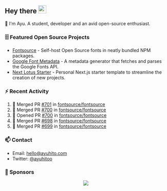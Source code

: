 ## Hey there <img src="https://media.giphy.com/media/hvRJCLFzcasrR4ia7z/giphy.gif" width="25" height="25">

📝 I'm Ayu. A student, developer and an avid open-source enthusiast.

### 🗄 Featured Open Source Projects

- [Fontsource](https://github.com/fontsource/fontsource) - Self-host Open Source fonts in neatly bundled NPM packages.
- [Google Font Metadata](https://github.com/fontsource/google-font-metadata) - A metadata generator that fetches and parses the Google Fonts API.
- [Next Lotus Starter](https://github.com/DecliningLotus/next-lotus-starter) - Personal Next.js starter template to streamline the creation of new projects.

### ⚡ Recent Activity

<!--START_SECTION:activity-->

1. 🎉 Merged PR [#701](https://github.com/fontsource/fontsource/pull/701) in [fontsource/fontsource](https://github.com/fontsource/fontsource)
2. 🎉 Merged PR [#700](https://github.com/fontsource/fontsource/pull/700) in [fontsource/fontsource](https://github.com/fontsource/fontsource)
3. 💪 Opened PR [#700](https://github.com/fontsource/fontsource/pull/700) in [fontsource/fontsource](https://github.com/fontsource/fontsource)
4. 🎉 Merged PR [#698](https://github.com/fontsource/fontsource/pull/698) in [fontsource/fontsource](https://github.com/fontsource/fontsource)
5. 🎉 Merged PR [#699](https://github.com/fontsource/fontsource/pull/699) in [fontsource/fontsource](https://github.com/fontsource/fontsource)
<!--END_SECTION:activity-->

### 📫 Contact

- Email: hello@ayuhito.com
- Twitter: [@ayuhitoo](https://twitter.com/ayuhitoo)

### :sparkling_heart: Sponsors

<p align="center">
  <a href="https://cdn.jsdelivr.net/gh/ayuhito/ayuhito/sponsors.svg">
    <img src='https://cdn.jsdelivr.net/gh/ayuhito/ayuhito/sponsors.svg'/>
  </a>
</p>
